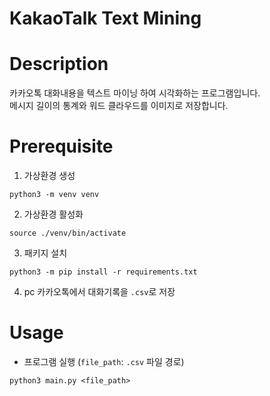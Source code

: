# KakaoTalk Text Mining

# Description

카카오톡 대화내용을 텍스트 마이닝 하여 시각화하는 프로그램입니다.  
메시지 길이의 통계와 워드 클라우드를 이미지로 저장합니다.

# Prerequisite

1. 가상환경 생성

```shell
python3 -m venv venv
```

2. 가상환경 활성화

```shell
source ./venv/bin/activate
```

3. 패키지 설치

```shell
python3 -m pip install -r requirements.txt
```

4. pc 카카오톡에서 대화기록을 `.csv`로 저장

# Usage

- 프로그램 실행 (`file_path`: `.csv` 파일 경로)

```shell
python3 main.py <file_path>
```
